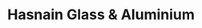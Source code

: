 ---
title: "Hasnain Glass & Aluminium"
url: /karachi/hasnain-glass-und-aluminium/
shop: Allgemein
---